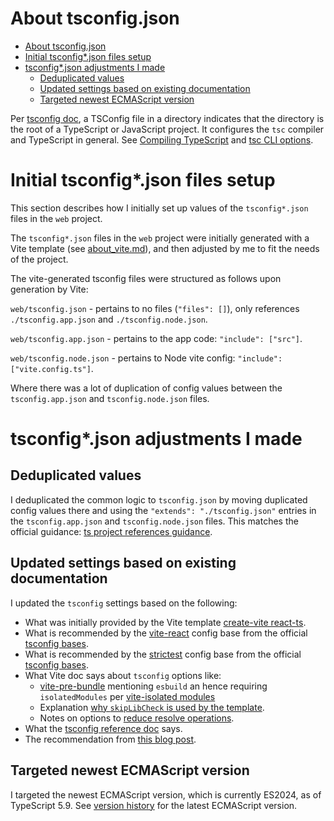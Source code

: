 # About tsconfig.json

- [About tsconfig.json](#about-tsconfigjson)
- [Initial tsconfig\*.json files setup](#initial-tsconfigjson-files-setup)
- [tsconfig\*.json adjustments I made](#tsconfigjson-adjustments-i-made)
  - [Deduplicated values](#deduplicated-values)
  - [Updated settings based on existing documentation](#updated-settings-based-on-existing-documentation)
  - [Targeted newest ECMAScript version](#targeted-newest-ecmascript-version)

Per [tsconfig doc], a TSConfig file in a directory indicates that the directory is the root
of a TypeScript or JavaScript project. It configures the `tsc` compiler and TypeScript in general.
See [Compiling TypeScript] and [tsc CLI options].

# Initial tsconfig*.json files setup

This section describes how I initially set up values of the `tsconfig*.json` files in the `web` project.

The `tsconfig*.json` files in the `web` project were initially generated with a Vite template
(see [about_vite.md](about_vite.md)), and then adjusted by me to fit the needs of the project.

The vite-generated tsconfig files were structured as follows upon generation by Vite:

`web/tsconfig.json` - pertains to no files (`"files": []`), only references `./tsconfig.app.json` and `./tsconfig.node.json`.

`web/tsconfig.app.json` - pertains to the app code: `"include": ["src"]`.

`web/tsconfig.node.json` - pertains to Node vite config: `"include": ["vite.config.ts"]`.

Where there was a lot of duplication of config values between the `tsconfig.app.json` and `tsconfig.node.json` files.

# tsconfig*.json adjustments I made

## Deduplicated values

I deduplicated the common logic to `tsconfig.json` by moving duplicated config values there and using
the `"extends": "./tsconfig.json"` entries in the `tsconfig.app.json` and `tsconfig.node.json` files.
This matches the official guidance: [ts project references guidance].

## Updated settings based on existing documentation

I updated the `tsconfig` settings based on the following:

- What was initially provided by the Vite template [create-vite react-ts].
- What is recommended by the [vite-react] config base from the official [tsconfig bases].
- What is recommended by the [strictest] config base from the official [tsconfig bases].
- What Vite doc says about `tsconfig` options like:
  - [vite-pre-bundle] mentioning `esbuild` an hence requiring `isolatedModules` per [vite-isolated modules]
  - Explanation [why `skipLibCheck` is used by the template][vite-skiplibcheck].
  - Notes on options to [reduce resolve operations][vite-reduce-resolve].
- What the [tsconfig reference doc][tsconfig doc] says.
- The recommendation from [this blog post][ts 5.9 tsconfig].

## Targeted newest ECMAScript version

I targeted the newest ECMAScript version, which is currently ES2024, as of TypeScript 5.9.
See [version history] for the latest ECMAScript version.

[Compiling TypeScript]: https://code.visualstudio.com/docs/typescript/typescript-compiling
[create-vite react-ts]: https://github.com/vitejs/vite/tree/main/packages/create-vite/template-react-ts
[strictest]: https://www.npmjs.com/package/@tsconfig/strictest
[ts 5.9 tsconfig]: https://devblogs.microsoft.com/typescript/announcing-typescript-5-9-beta/
[ts project references guidance]: https://www.typescriptlang.org/docs/handbook/project-references.html#guidance
[tsc CLI options]: https://www.typescriptlang.org/docs/handbook/compiler-options.html
[tsconfig bases]: https://www.typescriptlang.org/docs/handbook/tsconfig-json.html#tsconfig-bases
[tsconfig doc]: https://www.typescriptlang.org/tsconfig
[version history]: https://en.wikipedia.org/wiki/ECMAScript_version_history
[vite-isolated modules]: https://vite.dev/guide/features.html#isolatedmodules
[vite-pre-bundle]: https://vite.dev/guide/why.html#slow-server-start
[vite-react]: https://www.npmjs.com/package/@tsconfig/vite-react
[vite-reduce-resolve]: https://vite.dev/guide/performance.html#reduce-resolve-operations
[vite-skiplibcheck]: https://vite.dev/guide/features.html#other-compiler-options-affecting-the-build-result
